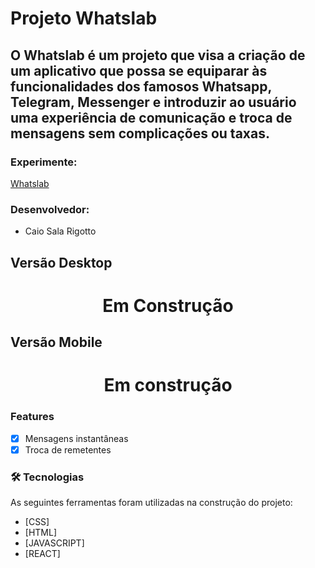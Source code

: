 # Projeto Whatslab

## O Whatslab é um projeto que visa a criação de um aplicativo que possa se equiparar às funcionalidades dos famosos Whatsapp, Telegram, Messenger e introduzir ao usuário uma experiência de comunicação e troca de mensagens sem complicações ou taxas.


### Experimente: 
<a href="standing-father.surge.sh"> Whatslab </a>

### Desenvolvedor: 
- Caio Sala Rigotto


## Versão Desktop
<h1 align="center">
  Em Construção
</h1>


## Versão Mobile

<h1 align="center">
  Em construção
</h1>

### Features

- [x] Mensagens instantâneas
- [x] Troca de remetentes

### 🛠 Tecnologias

As seguintes ferramentas foram utilizadas na construção do projeto:

- [CSS]
- [HTML]
- [JAVASCRIPT]
- [REACT]